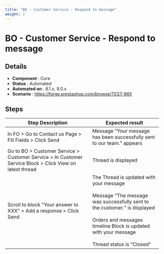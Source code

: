 ```yaml
---
title: "BO - Customer Service - Respond to message"
weight: 3
---
```


# BO - Customer Service - Respond to message
## Details
* **Component** : Core
* **Status** : Automated
* **Automated on** : 8.1.x, 9.0.x
* **Scenario** : https://forge.prestashop.com/browse/TEST-865

## Steps
| Step Description | Expected result |
| ----- | ----- |
| In FO > Go to Contact us Page > Fill Fields > Click Send | Message "Your message has been successfully sent to our team." appears |
| Go to BO > Customer Service > Customer Service > In Customer Service Block > Click View on latest thread | Thread is displayed |
| Scroll to block "Your answer to XXX" > Add a response > Click Send | The Thread is updated with your message<br><br>Message "The message was successfully sent to the customer." is displayed<br><br>Orders and messages timeline Block is updated with your message<br><br>Thread status is "Closed" |
